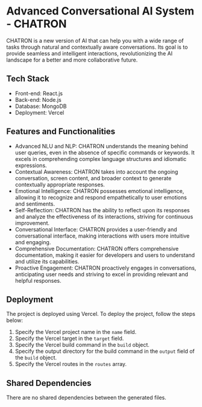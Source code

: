 # Advanced Conversational AI System - CHATRON

CHATRON is a new version of AI that can help you with a wide range of tasks through natural and contextually aware conversations. Its goal is to provide seamless and intelligent interactions, revolutionizing the AI landscape for a better and more collaborative future.

## Tech Stack

- Front-end: React.js
- Back-end: Node.js
- Database: MongoDB
- Deployment: Vercel

## Features and Functionalities

- Advanced NLU and NLP: CHATRON understands the meaning behind user queries, even in the absence of specific commands or keywords. It excels in comprehending complex language structures and idiomatic expressions.
- Contextual Awareness: CHATRON takes into account the ongoing conversation, screen content, and broader context to generate contextually appropriate responses.
- Emotional Intelligence: CHATRON possesses emotional intelligence, allowing it to recognize and respond empathetically to user emotions and sentiments.
- Self-Reflection: CHATRON has the ability to reflect upon its responses and analyze the effectiveness of its interactions, striving for continuous improvement.
- Conversational Interface: CHATRON provides a user-friendly and conversational interface, making interactions with users more intuitive and engaging.
- Comprehensive Documentation: CHATRON offers comprehensive documentation, making it easier for developers and users to understand and utilize its capabilities.
- Proactive Engagement: CHATRON proactively engages in conversations, anticipating user needs and striving to excel in providing relevant and helpful responses.

## Deployment

The project is deployed using Vercel. To deploy the project, follow the steps below:

1. Specify the Vercel project name in the `name` field.
2. Specify the Vercel target in the `target` field.
3. Specify the Vercel build command in the `build` object.
4. Specify the output directory for the build command in the `output` field of the `build` object.
5. Specify the Vercel routes in the `routes` array.

## Shared Dependencies

There are no shared dependencies between the generated files.
